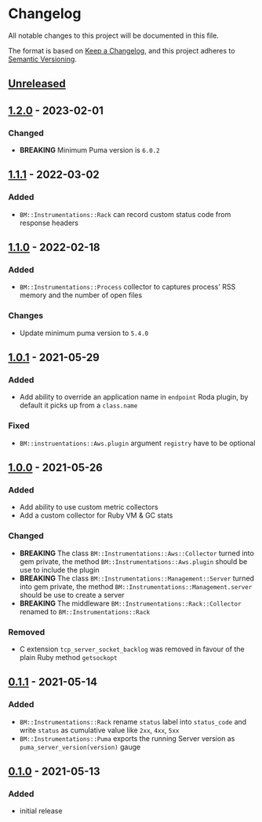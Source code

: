 # Changelog

All notable changes to this project will be documented in this file.

The format is based on [Keep a Changelog](https://keepachangelog.com/en/1.0.0/),
and this project adheres to [Semantic Versioning](https://semver.org/spec/v2.0.0.html).

## [Unreleased]

## [1.2.0] - 2023-02-01

### Changed
- __BREAKING__ Minimum Puma version is `6.0.2`

## [1.1.1] - 2022-03-02

### Added
- `BM::Instrumentations::Rack` can record custom status code from response headers

## [1.1.0] - 2022-02-18

### Added
- `BM::Instrumentations::Process` collector to captures process' RSS memory and the number of open files

### Changes

- Update minimum puma version to `5.4.0`

## [1.0.1] - 2021-05-29

### Added

- Add ability to override an application name in `endpoint` Roda plugin, by default
  it picks up from a `class.name`

### Fixed

- `BM::instruentations::Aws.plugin` argument `registry` have to be optional

## [1.0.0] - 2021-05-26

### Added

- Add ability to use custom metric collectors
- Add a custom collector for Ruby VM & GC stats

### Changed

- __BREAKING__ The class `BM::Instrumentations::Aws::Collector` turned into gem private,
  the method `BM::Instrumentations::Aws.plugin` should be use to include the plugin
- __BREAKING__ The class `BM::Instrumentations::Management::Server` turned into gem private,
  the method `BM::Instrumentations::Management.server` should be use to create a server
- __BREAKING__ The middleware `BM::Instrumentations::Rack::Collector` renamed to
  `BM::Instrumentations::Rack`

### Removed

- C extension `tcp_server_socket_backlog` was removed in favour of the plain Ruby method `getsockopt`

## [0.1.1] - 2021-05-14

### Added
- `BM::Instrumentations::Rack` rename `status` label into `status_code` and write `status` as cumulative value
  like `2xx`, `4xx`, `5xx`
- `BM::Instrumentations::Puma` exports the running Server version as `puma_server_version(version)` gauge

## [0.1.0] - 2021-05-13

### Added
- initial release

[unreleased]: https://github.com/bookmate/bm-instrumentations/compare/v1.2.0...HEAD
[1.2.0]: https://github.com/bookmate/bm-instrumentations/compare/v1.1.1...v1.2.0
[1.1.1]: https://github.com/bookmate/bm-instrumentations/compare/v1.1.0...v1.1.1
[1.1.0]: https://github.com/bookmate/bm-instrumentations/compare/v1.1.0...v1.0.1
[1.0.1]: https://github.com/bookmate/bm-instrumentations/compare/v1.0.0...v1.0.1
[1.0.0]: https://github.com/bookmate/bm-instrumentations/compare/v0.1.1...v1.0.0
[0.1.1]: https://github.com/bookmate/bm-instrumentations/compare/v0.1.0...v0.1.1
[0.1.0]: https://github.com/bookmate/bm-instrumentations/releases/tag/v0.1.0

